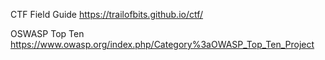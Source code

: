 CTF Field Guide
https://trailofbits.github.io/ctf/

OSWASP Top Ten
https://www.owasp.org/index.php/Category%3aOWASP_Top_Ten_Project
